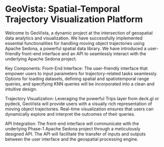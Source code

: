 # GeoVista: Spatial-Temporal Trajectory Visualization Platform
Welcome to GeoVista, a dynamic project at the intersection of geospatial data analytics and visualization. We have successfully implemented essential functionalities for handling moving object trajectories using Apache Sedona, a powerful spatial data library. We have introduced a user-friendly front-end interface and an API to seamlessly interact with the underlying Apache Sedona project.

Key Components:
Front-End Interface:
The user-friendly interface that empower users to input parameters for trajectory-related tasks seamlessly.
Options for loading datasets, defining spatial and spatiotemporal range queries, and specifying KNN queries will be incorporated into a clean and intuitive design.

Trajectory Visualization:
Leveraging the powerful Trips layer from deck.gl or pydeck, GeoVista will provide users with a visually rich representation of moving object trajectories.
Real-time visualization ensures that users can dynamically explore and interpret the outcomes of their queries.

API Integration:
The front-end interface will communicate with the underlying Phase-1 Apache Sedona project through a meticulously designed API.
The API will facilitate the transfer of inputs and outputs between the user interface and the geospatial processing engine.
